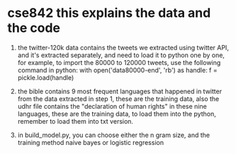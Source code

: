 # cse842 this explains the data and the code
1. the twitter-120k data contains the tweets we extracted using twitter API, and it's extracted separately, and need to load it to python one by one, for example, to import the 80000 to 120000 tweets, use the following command in python:
           with open('data80000-end', 'rb') as handle:
               f = pickle.load(handle)
2. the bible contains 9 most frequent languages that happened in twitter from the data extracted in step 1, these are the training data, also the udhr file contains the "declaration of human rights" in these nine languages, these are the training data, to load them into the python, remember to load them into txt version.

3. in build_model.py, you can choose either the n gram size, and the training method naive bayes or logistic regression
